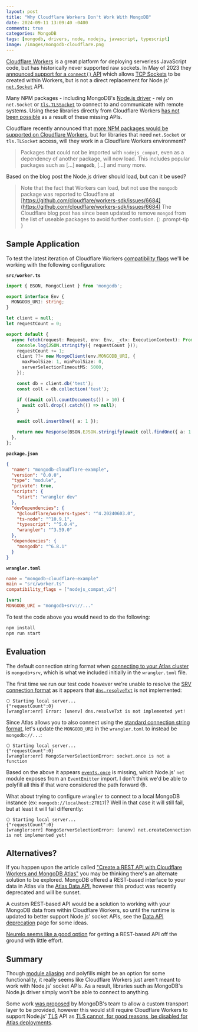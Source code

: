 ```yaml
---
layout: post
title: "Why Cloudflare Workers Don't Work With MongoDB"
date: 2024-09-11 13:09:40 -0400
comments: true
categories: MongoDB
tags: [mongodb, drivers, node, nodejs, javascript, typescript]
image: /images/mongodb-cloudflare.png
---
```

[Cloudflare Workers](https://workers.cloudflare.com/) is a great platform for deploying serverless JavaScript code, but has historically never supported raw sockets. In May of 2023 they [announced support for a `connect()` API](https://blog.cloudflare.com/workers-tcp-socket-api-connect-databases/) which allows [TCP Sockets](https://developers.cloudflare.com/workers/runtime-apis/tcp-sockets/) to be created within Workers, but is not a direct replacement for Node.js' [`net.Socket`](https://nodejs.org/api/net.html#class-netsocket) API.

Many NPM packages - including MongoDB's [Node.js driver](https://www.mongodb.com/docs/drivers/node/current/) - rely on `net.Socket` or [`tls.TLSSocket`](https://nodejs.org/api/tls.html#class-tlstlssocket) to connect to and communicate with remote systems. Using these libraries directly from Cloudflare Workers [has not been possible](https://www.mongodb.com/community/forums/t/cloudflare-workers-integration-is-now-possible/226708/11?u=alexbevi) as a result of these missing APIs.

Cloudflare recently announced that [more NPM packages would be supported on Cloudflare Workers](https://blog.cloudflare.com/more-npm-packages-on-cloudflare-workers-combining-polyfills-and-native-code/), but for libraries that need `net.Socket` or `tls.TLSocket` access, will they work in a Cloudflare Workers environment?

> Packages that could not be imported with `nodejs_compat`, even as a dependency of another package, will now load. This includes popular packages such as [...] **`mongodb`**, [...] and many more.

Based on the blog post the Node.js driver should load, but can it be used?

> Note that the fact that Workers can load, but not use the `mongodb` package was reported to Cloudflare at [https://github.com/cloudflare/workers-sdk/issues/6684](https://github.com/cloudflare/workers-sdk/issues/6684)
> The Cloudflare blog post has since been updated to remove `mongod` from the list of useable packages to avoid further confusion.
{: .prompt-tip }

## Sample Application

To test the latest iteration of Cloudflare Workers [compatibility flags](https://developers.cloudflare.com/workers/configuration/compatibility-dates/#setting-compatibility-flags) we'll be working with the following configuration:

**`src/worker.ts`**
```ts
import { BSON, MongoClient } from 'mongodb';

export interface Env {
  MONGODB_URI: string;
}

let client = null;
let requestCount = 0;

export default {
  async fetch(request: Request, env: Env, _ctx: ExecutionContext): Promise<Response> {
    console.log(JSON.stringify({ requestCount }));
    requestCount += 1;
    client ??= new MongoClient(env.MONGODB_URI, {
      maxPoolSize: 1, minPoolSize: 0,
      serverSelectionTimeoutMS: 5000,
    });

    const db = client.db('test');
    const coll = db.collection('test');

    if ((await coll.countDocuments()) > 10) {
      await coll.drop().catch(() => null);
    }

    await coll.insertOne({ a: 1 });

    return new Response(BSON.EJSON.stringify(await coll.findOne({ a: 1 }), null, '  ', { relaxed: false }));
  },
};
```

**`package.json`**
```json
{
  "name": "mongodb-cloudflare-example",
  "version": "0.0.0",
  "type": "module",
  "private": true,
  "scripts": {
    "start": "wrangler dev"
  },
  "devDependencies": {
    "@cloudflare/workers-types": "^4.20240603.0",
    "ts-node": "^10.9.1",
    "typescript": "^5.0.4",
    "wrangler": "^3.59.0"
  },
  "dependencies": {
    "mongodb": "^6.8.1"
  }
}
```

**`wrangler.toml`**
```toml
name = "mongodb-cloudflare-example"
main = "src/worker.ts"
compatibility_flags = ["nodejs_compat_v2"]

[vars]
MONGODB_URI = "mongodb+srv://..."
```

To test the code above you would need to do the following:

```bash
npm install
npm run start
```

## Evaluation

The default connection string format when [connecting to your Atlas cluster](https://www.mongodb.com/docs/atlas/connect-to-database-deployment/#connect-to-your-cloud-cluster) is `mongodb+srv`, which is what we included initially in the `wrangler.toml` file.

The first time we run our test code however we're unable to resolve the [SRV connection format](https://www.mongodb.com/docs/manual/reference/connection-string/#srv-connection-format) as it appears that [`dns.resolveTxt`](https://nodejs.org/api/dns.html#dnsresolvetxthostname-callback) is not implemented:

```
⎔ Starting local server...
{"requestCount":0}
[wrangler:err] Error: [unenv] dns.resolveTxt is not implemented yet!
```

Since Atlas allows you to also connect using the [standard connection string format](https://www.mongodb.com/docs/manual/reference/connection-string/#standard-connection-string-format), let's update the `MONGODB_URI` in the `wrangler.toml` to instead be `mongodb://...`:

```
⎔ Starting local server...
{"requestCount":0}
[wrangler:err] MongoServerSelectionError: socket.once is not a function
```

Based on the above it appears [`events.once`](https://nodejs.org/api/events.html#eventsonceemitter-name-options) is missing, which Node.js' `net` module exposes from an `EventEmitter` import. I don't think we'd be able to polyfill all this if that were considered the path forward 😓.

What about trying to configure `wrangler` to connect to a local MongoDB instance (ex: `mongodb://localhost:27017`)? Well in that case it will still fail, but at least it will fail differently:

```
⎔ Starting local server...
{"requestCount":0}
[wrangler:err] MongoServerSelectionError: [unenv] net.createConnection is not implemented yet!
```

## Alternatives?

If you happen upon the article called ["Create a REST API with Cloudflare Workers and MongoDB Atlas"](https://www.mongodb.com/developer/products/atlas/cloudflare-worker-rest-api/) you may be thinking there's an alternate solution to be explored. MongoDB offered a REST-based interface to your data in Atlas via the [Atlas Data API](https://www.mongodb.com/docs/atlas/app-services/data-api/), however this product was recently deprecated and will be sunset.

A custom REST-based API would be a solution to working with your MongoDB data from within Cloudflare Workers, so until the runtime is updated to better support Node.js' socket APIs, see the [Data API deprecation](https://www.mongodb.com/docs/atlas/app-services/data-api/data-api-deprecation) page for some ideas.

[Neurelo seems like a good option](https://docs.neurelo.com/guides/mongodb-atlas-migrate-rest-data-apis-to-neurelo) for getting a REST-based API off the ground with little effort.

## Summary

Though [module aliasing](https://developers.cloudflare.com/workers/wrangler/configuration/#module-aliasing) and polyfills might be an option for some functionality, it really seems like Cloudflare Workers just aren't meant to work with Node.js' socket APIs. As a result, libraries such as MongoDB's Node.js driver simply won't be able to connect to anything.

Some work [was proposed](https://jira.mongodb.org/browse/NODE-4785) by MongoDB's team to allow a custom transport layer to be provided, however this would still require Cloudflare Workers to support Node.js' [TLS](https://nodejs.org/api/tls.html) API as [TLS cannot, for good reasons, be disabled for Atlas deployments](https://www.mongodb.com/docs/atlas/reference/faq/security/#can-i-disable-tls-on-my-deployment-).
